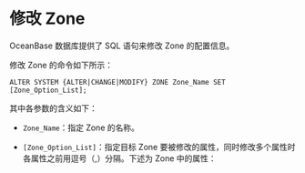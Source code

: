 修改 Zone 
============================

OceanBase 数据库提供了 SQL 语句来修改 Zone 的配置信息。

修改 Zone 的命令如下所示：

    ALTER SYSTEM {ALTER|CHANGE|MODIFY} ZONE Zone_Name SET [Zone_Option_List];



其中各参数的含义如下：

* `Zone_Name`：指定 Zone 的名称。

* `[Zone_Option_List]`：指定目标 Zone 要被修改的属性，同时修改多个属性时各属性之前用逗号（,）分隔。下述为 Zone 中的属性：




<!-- -->


